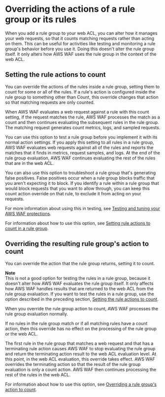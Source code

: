 # Overriding the actions of a rule group or its rules<a name="web-acl-rule-group-override-options"></a>

When you add a rule group to your web ACL, you can alter how it manages your web requests, so that it counts matching requests rather than acting on them\. This can be useful for activities like testing and monitoring a rule group's behavior before you use it\. Doing this doesn't alter the rule group itself\. It only alters how AWS WAF uses the rule group in the context of the web ACL\. 

## Setting the rule actions to count<a name="web-acl-rule-group-override-options-rules"></a>

You can override the actions of the rules inside a rule group, setting them to count for some or all of the rules\. If a rule's action is configured inside the rule group to something other than Count, this override changes that action so that matching requests are only counted\.  

When AWS WAF evaluates a web request against a rule with this count setting, if the request matches the rule, AWS WAF processes the match as a count and then continues evaluating the subsequent rules in the rule group\. The matching request generates count metrics, logs, and sampled requests\.

You can use this option to test a rule group before you implement it with its normal action settings\. If you apply this setting to all rules in a rule group, AWS WAF evaluates web requests against all of the rules and reports the matches that it finds in metrics, request samples, and logs\. At the end of the rule group evaluation, AWS WAF continues evaluating the rest of the rules that are in the web ACL\. 

You can also use this option to troubleshoot a rule group that's generating false positives\. False positives occur when a rule group blocks traffic that you aren't expecting it to block\. If you identify a rule within a rule group that would block requests that you want to allow through, you can keep this count action override on that rule, to exclude it from acting on your requests\.

For more information about using this in testing, see [Testing and tuning your AWS WAF protections](web-acl-testing.md)\.

For information about how to use this option, see [Setting rule actions to count in a rule group](web-acl-rule-group-settings.md#web-acl-rule-group-rule-to-count)\.

## Overriding the resulting rule group's action to count<a name="web-acl-rule-group-override-options-rule-group"></a>

You can override the action that the rule group returns, setting it to count\. 

**Note**  
This is not a good option for testing the rules in a rule group, because it doesn't alter how AWS WAF evaluates the rule group itself\. It only affects how AWS WAF handles results that are returned to the web ACL from the rule group evaluation\. If you want to test the rules in a rule group, use the option described in the preceding section, [Setting the rule actions to count](#web-acl-rule-group-override-options-rules)\.

When you override the rule group action to count, AWS WAF processes the rule group evaluation normally\. 

If no rules in the rule group match or if all matching rules have a count action, then this override has no effect on the processing of the rule group or the web ACL\.

The first rule in the rule group that matches a web request and that has a terminating rule action causes AWS WAF to stop evaluating the rule group and return the terminating action result to the web ACL evaluation level\. At this point, in the web ACL evaluation, this override takes effect\. AWS WAF overrides the terminating action so that the result of the rule group evaluation is only a count action\. AWS WAF then continues processing the rest of the rules in the web ACL\.

For information about how to use this option, see [Overriding a rule group's action to count](web-acl-rule-group-settings.md#web-acl-rule-group-action-override)\.